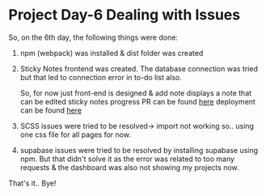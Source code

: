 # Project Day-6 Dealing with Issues

So, on the 6th day, the following things were done:

1. npm (webpack) was installed & dist folder was created 
2. Sticky Notes frontend was created. The database connection was tried but that led to connection error in to-do list also.

   So, for now just front-end is designed & add note displays a note that can be edited
   sticky notes progress
   PR can be found [here](https://github.com/jazzcodes/ProductivityZap/pull/7)
   deployment can be found [here](https://deploy-preview-7--luxury-hotteok-fb50c4.netlify.app/pages/sticky-notes.html)
   
3. SCSS issues were tried to be resolved-> import not working so.. using one css file for all pages for now.
4. supabase issues were tried to be resolved by installing supabase using npm. But that didn't solve it as the error was related to too many requests & the dashboard was also not showing my projects now.

That's it.. Bye!
